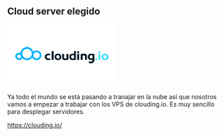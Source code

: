 ## Cloud server elegido
![logoCloud](https://github.com/anasalasro/k0s/blob/main/imagenes/clouding-io-logo-alt.png)  

Ya todo el mundo se está pasando a tranajar en la nube así que nosotros vamos a empezar a trabajar con los VPS de clouding.io.
Es muy sencillo para desplegar servidores. 

https://clouding.io/

